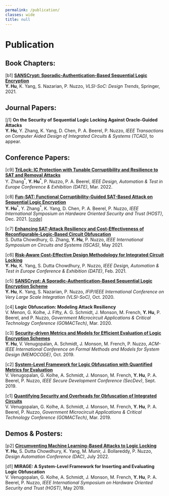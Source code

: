 ```yaml
---
permalink: /publication/
classes: wide
title: null
---
```


# Publication

## Book Chapters:

[b1] [**SANSCrypt: Sporadic-Authentication-Based Sequential Logic Encryption**](https://doi.org/10.1007/978-3-030-81641-4_12)\
**Y. Hu**, K. Yang, S. Nazarian, P. Nuzzo, *VLSI-SoC: Design Trends*, Springer, 2021. 

## Journal Papers: 

[j1] **On the Security of Sequential Logic Locking Against Oracle-Guided Attacks**\
**Y. Hu**, Y. Zhang, K. Yang, D. Chen, P. A. Beerel, P. Nuzzo, *IEEE Transactions on Computer Aided Design of Integrated Circuits & Systems (TCAD)*, to appear. 

## Conference Papers: 

[c9] [**TriLock: IC Protection with Tunable Corruptibility and Resilience to SAT and Removal Attacks**](https://doi.org/10.23919/DATE54114.2022.9774649)\
Y. Zhang<sup>\*</sup>, **Y. Hu**<sup>\*</sup>, P. Nuzzo, P. A. Beerel, *IEEE Design, Automation & Test in Europe Conference & Exhibition (DATE)*, Mar. 2022. 

[c8] [**Fun-SAT: Functional Corruptibility-Guided SAT-Based Attack on Sequential Logic Encryption**](https://doi.org/10.1109/HOST49136.2021.9702267)\
**Y. Hu**<sup>\*</sup>, Y. Zhang<sup>\*</sup>, K. Yang, D. Chen, P. A. Beerel, P. Nuzzo, *IEEE International Symposium on Hardware Oriented Security and Trust (HOST)*, Dec. 2021. [[code]](https://github.com/descyphy/Fun-SAT)

[c7] [**Enhancing SAT-Attack Resiliency and Cost-Effectiveness of Reconfigurable-Logic-Based Circuit Obfuscation**](https://doi.org/10.1109/ISCAS51556.2021.9401458)\
S. Dutta Chowdhury, G. Zhang, **Y. Hu**, P. Nuzzo, *IEEE International Symposium on Circuits and Systems (ISCAS)*, May 2021. 

[c6] [**Risk-Aware Cost-Effective Design Methodology for Integrated Circuit Locking**](https://doi.org/10.23919/DATE51398.2021.9473956)
\
**Y. Hu**, K. Yang, S. Dutta Chowdhury, P. Nuzzo, *IEEE Design, Automation & Test in Europe Conference & Exhibition (DATE)*, Feb. 2021. 

[c5] [**SANSCrypt: A Sporadic-Authentication-Based Sequential Logic Encryption Scheme**](https://doi.org/10.1109/VLSI-SOC46417.2020.9344079)\
**Y. Hu**, K. Yang, S. Nazarian, P. Nuzzo, *IFIP/IEEE International Conference on Very Large Scale Integration (VLSI-SoC)*, Oct. 2020. 

[c4] **Logic Obfuscation: Modeling Attack Resiliency**\
V. Menon, G. Kolhe, J. Fifty, A. G. Schmidt, J. Monson, M. French, **Y. Hu**, P. Beerel, and P. Nuzzo, *Government Microcircuit Applications & Critical Technology Conference (GOMACTech)*, Mar. 2020.

[c3] [**Security-driven Metrics and Models for Efficient Evaluation of Logic Encryption Schemes**](https://doi.org/10.1145/3359986.3361207)\
**Y. Hu**, V. Venugopalan, A. Schmidt, J. Monson, M. French, P. Nuzzo, *ACM-IEEE International Conference on Formal Methods and Models for System Design (MEMOCODE)*, Oct. 2019. 

[c2] [**System-Level Framework for Logic Obfuscation with Quantified Metrics for Evaluation**](https://doi.org/10.1109/SecDev.2019.00020)\
V. Venugopalan, G. Kolhe, A. Schmidt, J. Monson, M. French, **Y. Hu**, P. A. Beerel, P. Nuzzo, *IEEE Secure Development Conference (SecDev)*, Sept. 2019. 

[c1] [**Quantifying Security and Overheads for Obfuscation of Integrated Circuits**](https://apps.dtic.mil/sti/citations/AD1075410)\
V. Venugopalan, G. Kolhe, A. Schmidt, J. Monson, M. French, **Y. Hu**, P. A. Beerel, P. Nuzzo, *Government Microcircuit Applications & Critical Technology Conference (GOMACTech)*, Mar. 2019. 


## Demos & Posters:

[p2] [**Circumventing Machine Learning-Based Attacks to Logic Locking**](https://59dac.conference-program.com/presentation/?id=WIP207&sess=sess264)\
**Y. Hu**, S. Dutta Chowdhury, K. Yang, M. Munir, J. Bollareddy, P. Nuzzo, *Design Automation Conference (DAC)*, July 2022. 

[d1] **MIRAGE: A System-Level Framework for Inserting and Evaluating Logic Obfuscation**\
V. Venugopalan, G. Kolhe, A. Schmidt, J. Monson, M. French, **Y. Hu**, P. A. Beerel, P. Nuzzo, *IEEE International Symposium on Hardware Oriented Security and Trust (HOST)*, May 2019.

